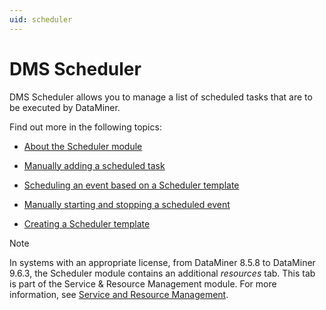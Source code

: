 ```yaml
---
uid: scheduler
---
```


# DMS Scheduler

DMS Scheduler allows you to manage a list of scheduled tasks that are to be executed by DataMiner.

Find out more in the following topics:

- [About the Scheduler module](About_the_Scheduler_module.md)

- [Manually adding a scheduled task](Manually_adding_a_scheduled_task.md)

- [Scheduling an event based on a Scheduler template](Scheduling_an_event_based_on_a_Scheduler_template.md)

- [Manually starting and stopping a scheduled event](Manually_starting_and_stopping_a_scheduled_event.md)

- [Creating a Scheduler template](Creating_a_Scheduler_template.md)

> [!NOTE]
> In systems with an appropriate license, from DataMiner 8.5.8 to DataMiner 9.6.3, the Scheduler module contains an additional *resources* tab. This tab is part of the Service & Resource Management module. For more information, see [Service and Resource Management](../SRM/SRM.md#service-and-resource-management).
>
